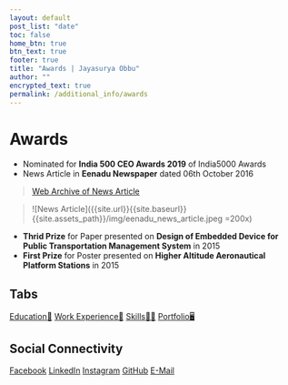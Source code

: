 ```yaml
---
layout: default
post_list: "date"
toc: false
home_btn: true
btn_text: true
footer: true
title: "Awards | Jayasurya Obbu"
author: ""
encrypted_text: true
permalink: /additional_info/awards
---
```


# **Awards**

* Nominated for **India 500 CEO Awards 2019** of India5000 Awards
* News Article in **Eenadu Newspaper** dated 06th October 2016
> [Web Archive of News Article](https://web.archive.org/web/20161006082207/http:/www.eenadu.net/district/inner.aspx?dsname=Nellore&info=nlr-sty5)

> ![News Article]({{site.url}}{{site.baseurl}}{{site.assets_path}}/img/eenadu_news_article.jpeg =200x)
* **Thrid Prize** for Paper presented on **Design of Embedded Device for Public Transportation Management System** in 2015
* **First Prize** for Poster presented on **Higher Altitude Aeronautical Platform Stations** in 2015 

## Tabs

[Education📖](education.md) [Work Experience💼](work-experience.md) [Skills🤹🏼](skills.md) [Portfolio🖥️](portfolio.md)

## Social Connectivity

[Facebook](https://www.facebook.com/jayasurya.obbu/) [LinkedIn](https://www.linkedin.com/in/jayasurya-obbu/) [Instagram](https://www.instagram.com/mr__circuit/) [GitHub](https://github.com/mr-circuit) [E-Mail]( mailto:hello@jayasurya.me) 